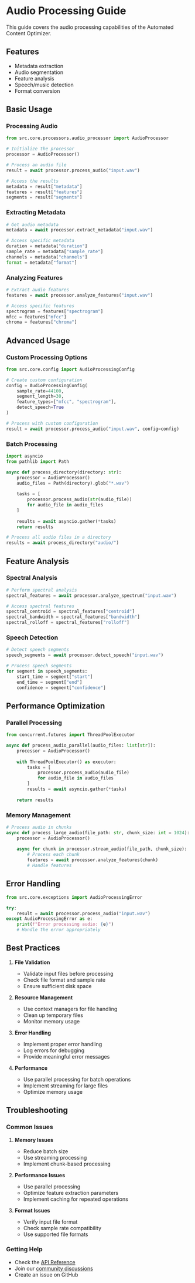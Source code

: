 # Audio Processing Guide

This guide covers the audio processing capabilities of the Automated Content Optimizer.

## Features

- Metadata extraction
- Audio segmentation
- Feature analysis
- Speech/music detection
- Format conversion

## Basic Usage

### Processing Audio

```python
from src.core.processors.audio_processor import AudioProcessor

# Initialize the processor
processor = AudioProcessor()

# Process an audio file
result = await processor.process_audio("input.wav")

# Access the results
metadata = result["metadata"]
features = result["features"]
segments = result["segments"]
```

### Extracting Metadata

```python
# Get audio metadata
metadata = await processor.extract_metadata("input.wav")

# Access specific metadata
duration = metadata["duration"]
sample_rate = metadata["sample_rate"]
channels = metadata["channels"]
format = metadata["format"]
```

### Analyzing Features

```python
# Extract audio features
features = await processor.analyze_features("input.wav")

# Access specific features
spectrogram = features["spectrogram"]
mfcc = features["mfcc"]
chroma = features["chroma"]
```

## Advanced Usage

### Custom Processing Options

```python
from src.core.config import AudioProcessingConfig

# Create custom configuration
config = AudioProcessingConfig(
    sample_rate=44100,
    segment_length=30,
    feature_types=["mfcc", "spectrogram"],
    detect_speech=True
)

# Process with custom configuration
result = await processor.process_audio("input.wav", config=config)
```

### Batch Processing

```python
import asyncio
from pathlib import Path

async def process_directory(directory: str):
    processor = AudioProcessor()
    audio_files = Path(directory).glob("*.wav")
    
    tasks = [
        processor.process_audio(str(audio_file))
        for audio_file in audio_files
    ]
    
    results = await asyncio.gather(*tasks)
    return results

# Process all audio files in a directory
results = await process_directory("audio/")
```

## Feature Analysis

### Spectral Analysis

```python
# Perform spectral analysis
spectral_features = await processor.analyze_spectrum("input.wav")

# Access spectral features
spectral_centroid = spectral_features["centroid"]
spectral_bandwidth = spectral_features["bandwidth"]
spectral_rolloff = spectral_features["rolloff"]
```

### Speech Detection

```python
# Detect speech segments
speech_segments = await processor.detect_speech("input.wav")

# Process speech segments
for segment in speech_segments:
    start_time = segment["start"]
    end_time = segment["end"]
    confidence = segment["confidence"]
```

## Performance Optimization

### Parallel Processing

```python
from concurrent.futures import ThreadPoolExecutor

async def process_audio_parallel(audio_files: list[str]):
    processor = AudioProcessor()
    
    with ThreadPoolExecutor() as executor:
        tasks = [
            processor.process_audio(audio_file)
            for audio_file in audio_files
        ]
        results = await asyncio.gather(*tasks)
    
    return results
```

### Memory Management

```python
# Process audio in chunks
async def process_large_audio(file_path: str, chunk_size: int = 1024):
    processor = AudioProcessor()
    
    async for chunk in processor.stream_audio(file_path, chunk_size):
        # Process each chunk
        features = await processor.analyze_features(chunk)
        # Handle features
```

## Error Handling

```python
from src.core.exceptions import AudioProcessingError

try:
    result = await processor.process_audio("input.wav")
except AudioProcessingError as e:
    print(f"Error processing audio: {e}")
    # Handle the error appropriately
```

## Best Practices

1. **File Validation**
   - Validate input files before processing
   - Check file format and sample rate
   - Ensure sufficient disk space

2. **Resource Management**
   - Use context managers for file handling
   - Clean up temporary files
   - Monitor memory usage

3. **Error Handling**
   - Implement proper error handling
   - Log errors for debugging
   - Provide meaningful error messages

4. **Performance**
   - Use parallel processing for batch operations
   - Implement streaming for large files
   - Optimize memory usage

## Troubleshooting

### Common Issues

1. **Memory Issues**
   - Reduce batch size
   - Use streaming processing
   - Implement chunk-based processing

2. **Performance Issues**
   - Use parallel processing
   - Optimize feature extraction parameters
   - Implement caching for repeated operations

3. **Format Issues**
   - Verify input file format
   - Check sample rate compatibility
   - Use supported file formats

### Getting Help

- Check the [API Reference](../api/audio.md)
- Join our [community discussions](https://github.com/kingogie88/automated-content-optimizer/discussions)
- Create an issue on GitHub 